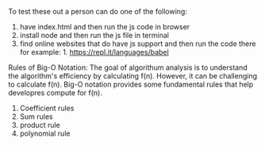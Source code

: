 To test these out a person can do one of the following:
1. have index.html and then run the js code in browser
2. install node and then run the js file in terminal
3. find online websites that do have js support and then run the code there
    for example:
        1. https://repl.it/languages/babel
        
Rules of Big-O Notation:
The goal of algorithum analysis is to understand the algorithm's efficiency by calculating f(n). However, it can be challenging to calculate f(n). Big-O notation provides some fundamental rules that help developres compute for f(n).

1. Coefficient rules
2. Sum rules
3. product rule
4. polynomial rule